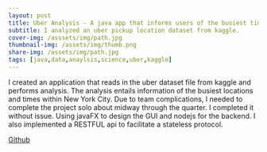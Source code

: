 ```yaml
---
layout: post
title: Uber Analysis - A java app that informs users of the busiest times and locations within the Uber App.
subtitle: I analyzed an uber pickup location dataset from kaggle. 
cover-img: /asssets/img/path.jpg
thumbnail-img: /assets/img/thumb.png
share-img: /assets/img/path.jpg
tags: [java,data,anaylsis,science,uber,kaggle]
---
```


I created an application that reads in the uber dataset file from kaggle and performs analysis. The analysis entails information of the busiest locations and times within New York City. Due to team complications, I needed to complete the project solo about midway through the quarter. I completed it without issue. Using javaFX to design the GUI and nodejs for the backend. I also implemented a RESTFUL api to facilitate a stateless protocol. 

[Github](https://github.com/patrickfenn/Uber-Analsysis)
